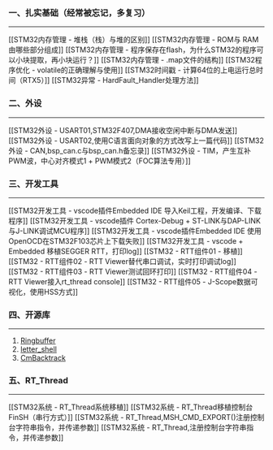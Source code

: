 ### 一、扎实基础（经常被忘记，多复习）
---
[[STM32内存管理 - 堆栈（栈）与堆的区别]]
[[STM32内存管理 - ROM与 RAM由哪些部分组成]]
[[STM32内存管理 -  程序保存在flash，为什么STM32的程序可以小块提取，再小块运行？]]
[[STM32内存管理 - .map文件的结构]]
[[STM32程序优化 - volatile的正确理解与使用]]
[[STM32时间戳 -  计算64位的上电运行总时间（RTX5）]]
[[STM32异常 - HardFault_Handler处理方法]]

### 二、外设
----
[[STM32外设 - USART01,STM32F407,DMA接收空闲中断与DMA发送]]
[[STM32外设 - USART02,使用C语言面向对象的方式改写上一篇代码]]
[[STM32外设 - CAN,bsp_can.c与bsp_can.h备忘录]]
[[STM32外设 - TIM，产生互补PWM波，中心对齐模式1 + PWM模式2（FOC算法专用）]]


### 三、开发工具
---
[[STM32开发工具 - vscode插件Embedded IDE 导入Keil工程，开发编译、下载程序]]
[[STM32开发工具 - vscode插件 Cortex-Debug + ST-LINK与DAP-LINK与J-LINK调试MCU程序]]
[[STM32开发工具 - vscode插件Embedded IDE 使用OpenOCD在STM32F103芯片上下载失败]]
[[STM32开发工具 - vscode + Embedded 移植SEGGER RTT，打印log]]
[[STM32 - RTT组件01 - 移植]]
[[STM32 - RTT组件02 - RTT Viewer替代串口调试，实时打印调试log]]
[[STM32 - RTT组件03 - RTT Viewer测试回环打印]]
[[STM32 - RTT组件04 - RTT Viewer接入rt_thread console]]
[[STM32 - RTT组件05 - J-Scope数据可视化，使用HSS方式]]

### 四、开源库
---
1. [Ringbuffer](https://github.com/xiaoxinpro/QueueForMcu)
2. [letter_shell](https://github.com/NevermindZZT/letter-shell)
3. [CmBacktrack](https://github.com/armink/CmBacktrace)

### 五、RT_Thread
----
[[STM32系统 - RT_Thread系统移植]]
[[STM32系统 - RT_Thread移植控制台FinSH（串行方式）]]
[[STM32系统 - RT_Thread,MSH_CMD_EXPORT()注册控制台字符串指令，并传递参数]]
[[STM32系统 - RT_Thread,注册控制台字符串指令，并传递参数]]


